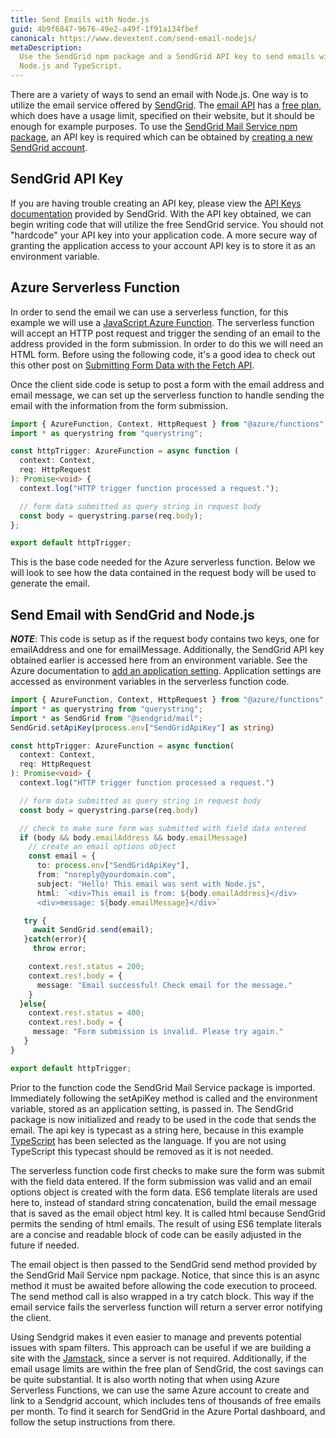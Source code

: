 ```yaml
---
title: Send Emails with Node.js
guid: 4b9f6847-9676-49e2-a49f-1f91a134fbef
canonical: https://www.devextent.com/send-email-nodejs/
metaDescription:
  Use the SendGrid npm package and a SendGrid API key to send emails with
  Node.js and TypeScript.
---
```


There are a variety of ways to send an email with Node.js. One way is to utilize
the email service offered by [SendGrid](https://sendgrid.com/). The
[email API](https://sendgrid.com/solutions/email-api/) has a
[free plan](https://sendgrid.com/pricing/), which does have a usage limit,
specified on their website, but it should be enough for example purposes. To use
the
[SendGrid Mail Service npm package](https://www.npmjs.com/package/@sendgrid/mail),
an API key is required which can be obtained by
[creating a new SendGrid account](https://signup.sendgrid.com/).

## SendGrid API Key

If you are having trouble creating an API key, please view the
[API Keys documentation](https://sendgrid.com/docs/ui/account-and-settings/api-keys/)
provided by SendGrid. With the API key obtained, we can begin writing code that
will utilize the free SendGrid service. You should not "hardcode" your API key
into your application code. A more secure way of granting the application access
to your account API key is to store it as an environment variable.

## Azure Serverless Function

In order to send the email we can use a serverless function, for this example we
will use a
[JavaScript Azure Function](https://docs.microsoft.com/en-us/azure/azure-functions/functions-reference-node).
The serverless function will accept an HTTP post request and trigger the sending
of an email to the address provided in the form submission. In order to do this
we will need an HTML form. Before using the following code, it's a good idea to
check out this other post on
[Submitting Form Data with the Fetch API](/fetch-api-post-formdata-object/).

Once the client side code is setup to post a form with the email address and
email message, we can set up the serverless function to handle sending the email
with the information from the form submission.

```typescript
import { AzureFunction, Context, HttpRequest } from "@azure/functions";
import * as querystring from "querystring";

const httpTrigger: AzureFunction = async function (
  context: Context,
  req: HttpRequest
): Promise<void> {
  context.log("HTTP trigger function processed a request.");

  // form data submitted as query string in request body
  const body = querystring.parse(req.body);
};

export default httpTrigger;
```

This is the base code needed for the Azure serverless function. Below we will
look to see how the data contained in the request body will be used to generate
the email.

## Send Email with SendGrid and Node.js

**_NOTE_**: This code is setup as if the request body contains two keys, one for
emailAddress and one for emailMessage. Additionally, the SendGrid API key
obtained earlier is accessed here from an environment variable. See the Azure
documentation to
[add an application setting](https://docs.microsoft.com/en-us/azure/azure-functions/functions-how-to-use-azure-function-app-settings).
Application settings are accessed as environment variables in the serverless
function code.

```typescript
import { AzureFunction, Context, HttpRequest } from "@azure/functions";
import * as querystring from "querystring";
import * as SendGrid from "@sendgrid/mail";
SendGrid.setApiKey(process.env["SendGridApiKey"] as string)

const httpTrigger: AzureFunction = async function(
  context: Context,
  req: HttpRequest
): Promise<void> {
  context.log("HTTP trigger function processed a request.")

  // form data submitted as query string in request body
  const body = querystring.parse(req.body)

  // check to make sure form was submitted with field data entered
  if (body && body.emailAddress && body.emailMessage)
    // create an email options object
    const email = {
      to: process.env["SendGridApiKey"],
      from: "noreply@yourdomain.com",
      subject: "Hello! This email was sent with Node.js",
      html: `<div>This email is from: ${body.emailAddress}</div>
      <div>message: ${body.emailMessage}</div>`

   try {
     await SendGrid.send(email);
   }catch(error){
     throw error;

    context.res!.status = 200;
    context.res!.body = {
      message: "Email successful! Check email for the message."
    }
  }else{
    context.res!.status = 400;
    context.res!.body = {
     message: "Form submission is invalid. Please try again."
   }
}

export default httpTrigger;
```

Prior to the function code the SendGrid Mail Service package is imported.
Immediately following the setApiKey method is called and the environment
variable, stored as an application setting, is passed in. The SendGrid package
is now initialized and ready to be used in the code that sends the email. The
api key is typecast as a string here, because in this example
[TypeScript](https://docs.microsoft.com/en-us/azure/azure-functions/functions-reference-node#typescript)
has been selected as the language. If you are not using TypeScript this typecast
should be removed as it is not needed.

The serverless function code first checks to make sure the form was submit with
the field data entered. If the form submission was valid and an email options
object is created with the form data. ES6 template literals are used here to,
instead of standard string concatenation, build the email message that is saved
as the email object html key. It is called html because SendGrid permits the
sending of html emails. The result of using ES6 template literals are a concise
and readable block of code can be easily adjusted in the future if needed.

The email object is then passed to the SendGrid send method provided by the
SendGrid Mail Service npm package. Notice, that since this is an async method it
must be awaited before allowing the code execution to proceed. The send method
call is also wrapped in a try catch block. This way if the email service fails
the serverless function will return a server error notifying the client.

Using Sendgrid makes it even easier to manage and prevents potential issues with
spam filters. This approach can be useful if we are building a site with the
[Jamstack](https://jamstack.org/), since a server is not required. Additionally,
if the email usage limits are within the free plan of SendGrid, the cost savings
can be quite substantial. It is also worth noting that when using Azure
Serverless Functions, we can use the same Azure account to create and link to a
Sendgrid account, which includes tens of thousands of free emails per month. To
find it search for SendGrid in the Azure Portal dashboard, and follow the setup
instructions from there.
